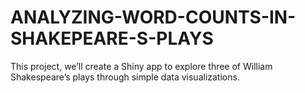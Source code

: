 # ANALYZING-WORD-COUNTS-IN-SHAKEPEARE-S-PLAYS
This project, we’ll create a Shiny app to explore three of William Shakespeare’s plays through simple data visualizations.
